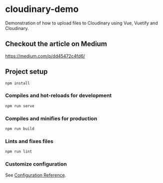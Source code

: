 # cloudinary-demo

Demonstration of how to upload files to Cloudinary using Vue, Vuetify and Cloudinary.

## Checkout the article on Medium
https://medium.com/p/dd45472c4fd6/

## Project setup
```
npm install
```

### Compiles and hot-reloads for development
```
npm run serve
```
 
### Compiles and minifies for production
```
npm run build
```

### Lints and fixes files
```
npm run lint
```

### Customize configuration
See [Configuration Reference](https://cli.vuejs.org/config/).
